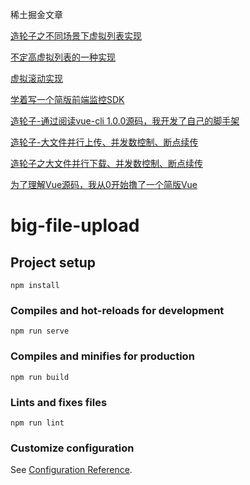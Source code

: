 稀土掘金文章


[造轮子之不同场景下虚拟列表实现](https://juejin.cn/post/7274802125581533221)


[不定高虚拟列表的一种实现](https://juejin.cn/post/7293805895917748274)


[虚拟滚动实现](https://juejin.cn/post/7292792605350559778)


[学着写一个简版前端监控SDK](https://juejin.cn/post/7287117489304453177)


[造轮子-通过阅读vue-cli 1.0.0源码，我开发了自己的脚手架](https://juejin.cn/post/7273432426772856889)


[造轮子-大文件并行上传、并发数控制、断点续传](https://juejin.cn/post/7277084037070946339)


[造轮子之大文件并行下载、并发数控制、断点续传](https://juejin.cn/post/7275932720634478653)


[为了理解Vue源码，我从0开始撸了一个简版Vue](https://juejin.cn/post/7277830326692479035)


# big-file-upload 

## Project setup
```
npm install
```

### Compiles and hot-reloads for development
```
npm run serve
```

### Compiles and minifies for production
```
npm run build
```

### Lints and fixes files
```
npm run lint
```

### Customize configuration
See [Configuration Reference](https://cli.vuejs.org/config/).
